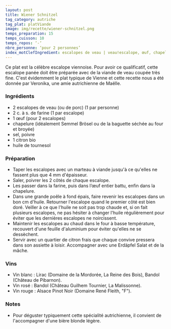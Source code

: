 ```yaml
---
layout: post
title: Wiener Schnitzel
tag_category: autriche
tag_plat: platViande
image: img/recette/wiener-schnitzel.png
temps_preparation: 15
temps_cuisson: 10
temps_repos: ‘-‘
nbre_personne: ‘pour 2 personnes’
index_motClefIngredient: escalopes de veau | veau!escalope, œuf, chapelure
---
```

Ce plat est la célèbre escalope viennoise. Pour avoir ce qualificatif, cette escalope panée doit être préparée avec de la viande de veau coupée très fine. C'est évidemment le plat typique de Vienne et cette recette nous a été donnée par Veronika, une amie autrichienne de Maëlle.

### Ingrédients
* 2 escalopes de veau (ou de porc) (1 par personne)
* 2 c. à s. de farine (1 par escalope)
* 1 œuf (pour 2 escalopes)
* chapelure (idéalement Semmel Brösel ou de la baguette séchée au four et broyée)
* sel, poivre
* 1 citron bio
* huile de tournesol

### Préparation
* Taper les escalopes avec un marteau à viande jusqu'à ce qu'elles ne fassent plus que 4 mm d'épaisseur.
* Saler, poivrer les 2 côtés de chaque escalope.
* Les passer dans la farine, puis dans l’œuf entier battu, enfin dans la chapelure.
* Dans une grande poêle à fond épais, faire revenir les escalopes dans un bon cm d'huile. Retourner l'escalope quand le premier côté est bien doré. Veiller à ce que l'huile ne soit pas trop chaude et, si on fait plusieurs escalopes, ne pas hésiter à changer l'huile régulièrement pour éviter que les dernières escalopes ne noircissent.
* Maintenir les escalopes au chaud dans le four à basse température, recouvert d'une feuille d'aluminium pour éviter qu'elles ne se dessèchent.
* Servir avec un quartier de citron frais que chaque convive pressera dans son assiette à loisir. Accompagner avec une Erdäpfel Salat et de la mâche.

### Vins
* Vin blanc : Lirac (Domaine de la Mordorée, La Reine des Bois), Bandol (Château de Pibarnon).
* Vin rosé : Bandol (Château Guilhem Tournier, La Malissonne).
* Vin rouge : Alsace Pinot Noir (Domaine René Fleith, "F").

### Notes
* Pour déguster typiquement cette spécialité autrichienne, il convient de l'accompagner d'une bière blonde légère.
